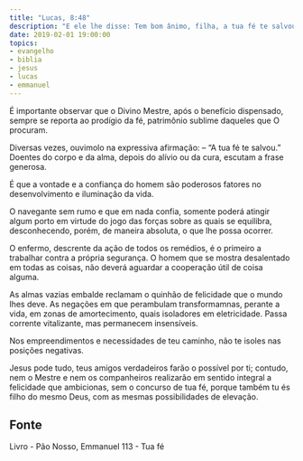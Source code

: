 ```yaml
---
title: "Lucas, 8:48"
description: "E ele lhe disse: Tem bom ânimo, filha, a tua fé te salvou; vai em paz."
date: 2019-02-01 19:00:00
topics: 
- evangelho
- biblia
- jesus
- lucas
- emmanuel
---
```


É importante observar que o Divino Mestre, após o benefício dispensado,
sempre se reporta ao prodígio da fé, patrimônio sublime daqueles que O procuram.

Diversas vezes, ouvimo­lo na expressiva afirmação: – “A tua fé te salvou.”
Doentes do corpo e da alma, depois do alívio ou da cura, escutam a frase generosa.

É que a vontade e a confiança do homem são poderosos fatores no desenvolvimento
e iluminação da vida.

O navegante sem rumo e que em nada confia, somente poderá atingir algum
porto em virtude do jogo das forças sobre as quais se equilibra, desconhecendo,
porém, de maneira absoluta, o que lhe possa ocorrer.

O enfermo, descrente da ação de todos os remédios, é o primeiro a trabalhar
contra a própria segurança. O homem que se mostra desalentado em todas as coisas,
não deverá aguardar a cooperação útil de coisa alguma.

As almas vazias embalde reclamam o quinhão de felicidade que o mundo
lhes deve. As negações em que perambulam transformam­nas, perante a vida, em
zonas de amortecimento, quais isoladores em eletricidade. Passa corrente vitalizante,
mas permanecem insensíveis.

Nos empreendimentos e necessidades de teu caminho, não te isoles nas
posições negativas.

Jesus pode tudo, teus amigos verdadeiros farão o possível por ti; contudo,
nem o Mestre e nem os companheiros realizarão em sentido integral a felicidade que
ambicionas, sem o concurso de tua fé, porque também tu és filho do mesmo Deus,
com as mesmas possibilidades de elevação.



## Fonte
Livro - Pão Nosso, Emmanuel
113 - Tua fé

